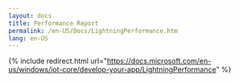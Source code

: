 ```yaml
---
layout: docs
title: Performance Report
permalink: /en-US/Docs/LightningPerformance.htm
lang: en-US
---
```

{% include redirect.html url="https://docs.microsoft.com/en-us/windows/iot-core/develop-your-app/LightningPerformance" %}
